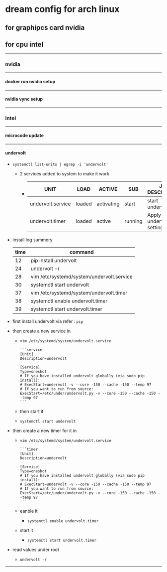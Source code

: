 # dream config for arch linux

## for graphipcs card nvidia

## for cpu intel

---

### nvidia

---

#### docker run nvidia setup

---

#### nvidia vync setup

---

### intel

---

#### microcode update

---

#### undervolt

* `systemctl list-units | egrep -i 'undervolt'`
  * 2 services added to system to make it work
    * UNIT | LOAD | ACTIVE | SUB | JOB DESCRIPTION |
        ---|---|---|---|---|
        undervolt.service | loaded | activating | start | start undervolt |
        undervolt.timer | loaded | active | running | Apply undervolt settings

* install log summery

    time | command
    ---|---|
    12 | pip install undervolt
    24 | undervolt -r
    28 | vim /etc/systemd/system/undervolt.service
    30 | systemctl start undervolt
    37 | vim /etc/systemd/system/undervolt.timer
    38 | systemctl enable undervolt.timer
    39 | systemctl start undervolt.timer

* first install undervolt via refer : `pip`
* then create a new service in
  * `vim /etc/systemd/system/undervolt.service`

        ```service
        [Unit]
        Description=undervolt

        [Service]
        Type=oneshot
        # If you have installed undervolt globally (via sudo pip install):
        # ExecStart=undervolt -v --core -150 --cache -150 --temp 97
        # If you want to run from source:
        ExecStart=/etc/under/undervolt.py -v --core -150 --cache -150 --temp 97
        ```
  * then start it  
  * `systemctl start undervolt`
* then create a new timer for it in
  * `vim /etc/systemd/system/undervolt.service`

        ```timer
        [Unit]
        Description=undervolt

        [Service]
        Type=oneshot
        # If you have installed undervolt globally (via sudo pip install):
        # ExecStart=undervolt -v --core -150 --cache -150 --temp 97
        # If you want to run from source:
        ExecStart=/etc/under/undervolt.py -v --core -150 --cache -150 --temp 97
        ```
  * eanble it
    * `systemctl enable undervolt.timer`
  * start it
    * `systemctl start undervolt.timer`
* read values under root
  * `undervolt -r`

---
